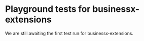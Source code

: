 # Playground tests for businessx-extensions
We are still awaiting the first test run for businessx-extensions.
